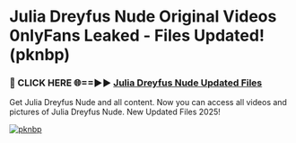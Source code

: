 # Julia Dreyfus Nude Original Videos 0nlyFans Leaked - Files Updated! (pknbp)

<h3>🔴 CLICK HERE 🌐==►► <a href="https://tinyurl.com/y5r63du9" rel="nofollow">Julia Dreyfus Nude Updated Files</a></h3>

Get Julia Dreyfus Nude and all content. Now you can access all videos and pictures of Julia Dreyfus Nude. New Updated Files 2025!

[![pknbp](https://i.imgur.com/UVo9nyh.gif)](https://tinyurl.com/y5r63du9)